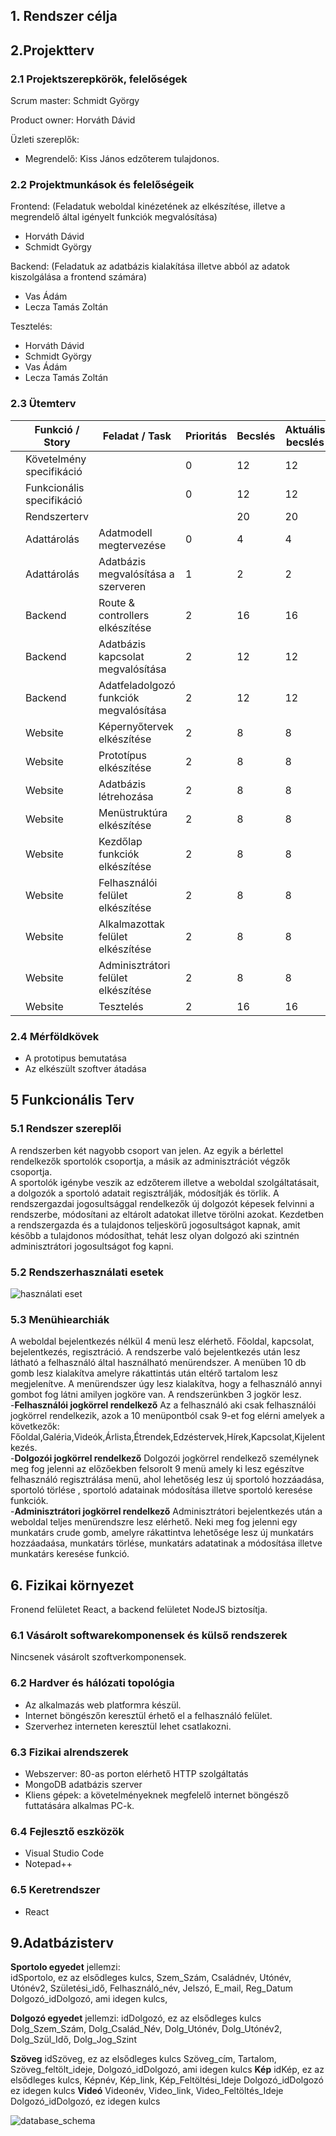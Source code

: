 ## 1. Rendszer célja
## 2.Projektterv
### 2.1 Projektszerepkörök, felelőségek

Scrum master: Schmidt György

Product owner: Horváth Dávid

Üzleti szereplők:
 - Megrendelő: Kiss János edzőterem tulajdonos.

### 2.2 Projektmunkások és felelőségeik

Frontend: (Feladatuk weboldal kinézetének az elkészítése, illetve a megrendelő által igényelt funkciók megvalósítása)
- Horváth Dávid 
- Schmidt György

Backend: (Feladatuk az adatbázis kialakítása illetve abból az adatok kiszolgálása a frontend számára)
- Vas Ádám
- Lecza Tamás Zoltán
	
Tesztelés:
- Horváth Dávid 
- Schmidt György
- Vas Ádám
- Lecza Tamás Zoltán
	
### 2.3 Ütemterv

||Funkció / Story | Feladat / Task | Prioritás | Becslés | Aktuális becslés | Elteltidő | Hátralévő idő ||
|-|---------------|----------------|-----------|---------|------------------|-----------|---------------|-|
||Követelmény specifikáció|        |         0 |      12 |               12 |        12 |             0 ||             
||Funkcionális specifikáció|       |         0 |      12 |               12 |        12 |             0 ||
||Rendszerterv|                    |           |      20 |               20 |        16 |             4 ||
||Adattárolás|Adatmodell megtervezése|       0 |       4 |                4 |         4 |             0 ||
||Adattárolás|Adatbázis megvalósítása a szerveren|  1 |  	  2 |                2 |         0 |             2 ||
||Backend|Route & controllers elkészítése|        	2 |      16 |               16 |         0 |            16 ||
||Backend|Adatbázis kapcsolat megvalósítása|        2 |      12 |               12 |         0 |            12 ||
||Backend|Adatfeladolgozó funkciók megvalósítása|   2 |      12 |               12 |         0 |            12 ||
||Website|Képernyőtervek elkészítése|        		2 |       8 |                8 |         0 |             8 ||
||Website|Prototípus elkészítése|            		2 |       8 |                8 |         0 |             8 ||
||Website|Adatbázis létrehozása|             		2 |       8 |                8 |         0 |             8 ||
||Website|Menüstruktúra elkészítése|         		2 |       8 |                8 |         0 |             8 ||
||Website|Kezdőlap funkciók elkészítése|      		2 |       8 |                8 |         0 |             8 ||
||Website|Felhasználói felület elkészítése|      	2 |       8 |                8 |         0 |             8 ||
||Website|Alkalmazottak felület elkészítése|      	2 |       8 |                8 |         0 |             8 ||
||Website|Adminisztrátori felület elkészítése|      2 |       8 |                8 |         0 |             8 ||
||Website|Tesztelés|                         		2 |      16 |               16 |         0 |            16 ||

### 2.4 Mérföldkövek

- A prototipus bemutatása
- Az elkészült szoftver átadása 
## 5 Funkcionális Terv

### 5.1 Rendszer szereplői

A rendszerben két nagyobb csoport van jelen. Az egyik a bérlettel rendelkezők sportolók csoportja, a másik az adminisztrációt végzők csoportja.</br>
A sportolók igénybe veszik az edzőterem illetve a weboldal szolgáltatásait, a dolgozók a sportoló adatait regisztrálják, módosítják és törlik.
A rendszergazdai jogosultsággal rendelkezők új dolgozót képesek felvinni a rendszerbe, módosítani az eltárolt adatokat illetve törölni azokat.
Kezdetben a rendszergazda és a tulajdonos teljeskörű jogosultságot kapnak, amit később a tulajdonos módosíthat, tehát lesz olyan dolgozó aki szintnén adminisztrátori
jogosultságot fog kapni. 


### 5.2 Rendszerhasználati esetek

![használati eset](https://github.com/AfpGroupE/sport/blob/main/sport-oldal/docs/flowchart_of_system_use_case.jpg)

### 5.3 Menühiearchiák
A weboldal bejelentkezés nélkül 4 menü lesz elérhető. Főoldal, kapcsolat, bejelentkezés, regisztráció. 
A rendszerbe való bejelentkezés után lesz látható a felhasználó által használható menürendszer.
A menüben 10 db gomb lesz kialakítva amelyre rákattintás után eltérő tartalom lesz megjelenítve. A menürendszer úgy lesz kialakítva, hogy 
a felhasználó annyi gombot fog látni amilyen jogköre van.
A rendszerünkben 3 jogkör lesz.</br>
-**Felhasználói jogkörrel rendelkező** Az a felhasználó aki csak felhasználói jogkörrel rendelkezik, azok a 10 menüpontból
csak 9-et fog elérni amelyek a következők: Főoldal,Galéria,Videók,Árlista,Étrendek,Edzéstervek,Hírek,Kapcsolat,Kijelentkezés.</br>
-**Dolgozói jogkörrel rendelkező** Dolgozói jogkörrel rendelkező személynek meg fog jelenni az előzőekben felsorolt 9 menü amely ki
lesz egészítve felhasználó regisztrálása menü, ahol lehetőség lesz új sportoló hozzáadása, sportoló törlése , sportoló adatainak módosítása illetve
sportoló keresése funkciók.</br>
-**Adminisztrátori jogkörrel rendelkező** Adminisztrátori bejelentkezés után a weboldal teljes menürendszre lesz elérhető. Neki meg fog jelenni egy 
munkatárs crude gomb, amelyre rákattintva lehetősége lesz új munkatárs hozzáadaása, munkatárs törlése, munkatárs adatatinak a módosítása illetve munkatárs 
keresése funkció.</br>

## 6. Fizikai környezet
Fronend felületet React, a backend felületet NodeJS biztosítja.

### 6.1 Vásárolt softwarekomponensek és külső rendszerek
Nincsenek vásárolt szoftverkomponensek. 

### 6.2 Hardver és hálózati topológia
- Az alkalmazás web platformra készül.
- Internet böngészőn keresztül érhető el a felhasználó felület.
- Szerverhez interneten keresztül lehet csatlakozni.  
 
### 6.3 Fizikai alrendszerek
- Webszerver: 80-as porton elérhető HTTP szolgáltatás 
- MongoDB adatbázis szerver
- Kliens gépek: a követelményeknek megfelelő internet böngésző futtatására alkalmas PC-k.

### 6.4 Fejlesztő eszközök
- Visual Studio Code
- Notepad++

### 6.5 Keretrendszer
- React
## 9.Adatbázisterv

**Sportolo egyedet** jellemzi:  
 idSportolo, ez az elsődleges kulcs, 
 Szem_Szám,
 Családnév, 
 Utónév,
 Utónév2,
 Születési_idő,
 Felhasználó_név,
 Jelszó,
 E_mail,
 Reg_Datum
 Dolgozó_idDolgozó, ami idegen kulcs,

**Dolgozó egyedet** jellemzi:
 idDolgozó, ez az elsődleges kulcs
 Dolg_Szem_Szám,
 Dolg_Család_Név,
 Dolg_Utónév,
 Dolg_Utónév2,
 Dolg_Szül_Idő,
 Dolg_Jog_Szint

**Szöveg**
 idSzöveg, ez az elsődleges kulcs
 Szöveg_cím,
 Tartalom,
 Szöveg_feltölt_ideje,
 Dolgozó_idDolgozó, ami idegen kulcs
**Kép**
 idKép, ez az elsődleges kulcs,
 Képnév,
 Kép_link,
 Kép_Feltöltési_Ideje
 Dolgozó_idDolgozó ez idegen kulcs
**Videó**
 Videonév,
 Video_link,
 Video_Feltöltés_Ideje
 Dolgozó_idDolgozó, ez idegen kulcs

 ![database_schema](https://github.com/AfpGroupE/sport/blob/main/sport-oldal/docs/sportoloAdatbazisSema.png)
